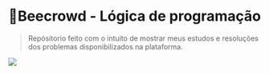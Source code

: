 # 🐝Beecrowd - Lógica de programação
> Repósitorio feito com o intuito de mostrar meus estudos e resoluções dos problemas disponibilizados na plataforma.
<img src="https://i.imgur.com/XTh8Mi6.png">
